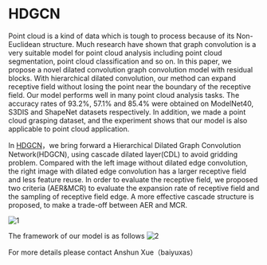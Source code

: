 # HDGCN
Point cloud is a kind of data which is tough to process because of its Non-Euclidean structure. Much research have shown that graph convolution is a very suitable model for point cloud analysis including point cloud segmentation, point cloud classification and so on. In this paper, we propose a novel dilated convolution graph convolution model with residual blocks. With hierarchical dilated convolution, our method can expand receptive field without losing the point near the boundary of the receptive field. Our model performs well in many point cloud analysis tasks. The accuracy rates of 93.2$\%$, 57.1$\%$ and 85.4$\%$ were obtained on ModelNet40, S3DIS and ShapeNet datasets respectively. In addition, we made a point cloud grasping dataset, and the experiment shows that our model is also applicable to  point cloud application.

In [HDGCN](https://github.com/baiyuxas/HDGCN/edit/main/README.md)，we bring forward a Hierarchical Dilated Graph Convolution Network(HDGCN), using cascade dilated  layer(CDL) to avoid gridding problem. Compared with the left image without dilated edge convolution, the right image with dilated edge convolution has a larger receptive field and less feature reuse. In order to evaluate the receptive field, we proposed two criteria (AER$\&$MCR) to evaluate the expansion rate of receptive field and the sampling  of receptive field edge. A more effective cascade structure is proposed, to make a trade-off between AER and MCR.

![1](https://github.com/baiyuxas/HDGCN/blob/main/1st.png) 

The framework of our model is as follows
![2](https://github.com/baiyuxas/HDGCN/blob/main/fig1.png)

For more details please contact Anshun Xue（baiyuxas）
